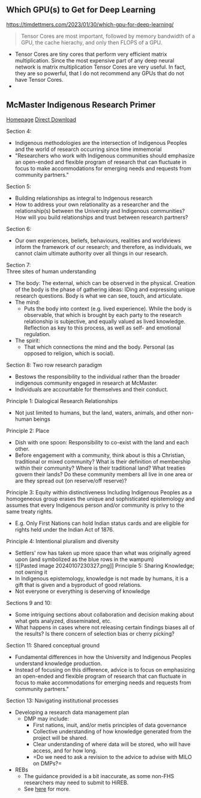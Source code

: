 ## Which GPU(s) to Get for Deep Learning
https://timdettmers.com/2023/01/30/which-gpu-for-deep-learning/

> Tensor Cores are most important, followed by memory bandwidth of a GPU, the cache hierachy, and only then FLOPS of a GPU.

- Tensor Cores are tiny cores that perform very efficient matrix multiplication. Since the most expensive part of any deep neural network is matrix multiplication Tensor Cores are very useful. In fact, they are so powerful, that I do not recommend any GPUs that do not have Tensor Cores.
- 
## McMaster Indigenous Research Primer
[Homepage](https://miri.mcmaster.ca/indigenous-research-primer/)
[Direct Download](https://miri.mcmaster.ca/wp-content/uploads/2023/09/IndigenousResearchPrimer.pdf)


Section 4: 
- Indigenous methodologies are the intersection of Indigenous Peoples and the world of research occurring since time immemorial
- "Researchers who work with Indigenous communities should emphasize an open-ended and flexible program of research that can fluctuate in focus to make accommodations for emerging needs and requests from community partners."

Section 5:
- Building relationships as integral to Indgenous research
- How to address your own relationality as a researcher and the relationship(s) between the University and Indigenous communities? How will you build relationships and trust between research partners?

Section 6: 
- Our own experiences, beliefs, behaviours, realities and worldviews inform the framework of our research; and therefore, as individuals, we cannot claim ultimate authority over all things in our research.

Section 7:  
Three sites of human understanding
- The body: The external, which can be observed in the physical. Creation of the body is the phase of gathering ideas: IDing and expressing unique research questions. Body is what we can see, touch, and articulate.
- The mind:
  - Puts the body into context (e.g. lived experience). While the body is observable, that which is brought by each party to the research relationship is subjective, and equally valued as lived knowledge. Reflection as key to this process, as well as self- and emotional regulation.
- The spirit:
  - That which connections the mind and the body. Personal (as opposed to religion, which is social).

Section 8: Two row research paradigm
- Bestows the responsibility to the individual rather than the broader indigenous community engaged in research at McMaster.
- Individuals are accountable for themselves and their conduct.

Principle 1: Dialogical Research Relationships 
- Not just limited to humans, but the land, waters, animals, and other non-human beings

Principle 2: Place
- Dish with one spoon: Responsibility to co-exist with the land and each other. 
- Before engagement with a community, think about is this a Christian, traditional or mixed community? What is their definition of membership within their community? Where is their traditional land? What treaties govern their lands? Do these community members all live in one area or are they spread out (on reserve/off reserve)? 

Principle 3: Equity within distinctiveness
Including Indigenous Peoples as a homogeneous group erases the unique and sophisticated epistemology and assumes that every Indigenous person and/or community is privy to the same treaty rights. 
- E.g. Only First Nations can hold Indian status cards and are eligible for rights held under the Indian Act of 1876. 

Principle 4: Intentional pluralism and diversity
- Settlers' row has taken up more space than what was originally agreed upon (and symbolized as the blue rows in the wampum)
- ![[Pasted image 20240107230327.png]]
Principle 5: Sharing Knowledge; not owning it
- In Indigenous epistemology, knowledge is not made by humans, it is a gift that is given and a byproduct of good relations. 
- Not everyone or everything is deserving of knowledge

Sections 9 and 10: 
- Some intriguing sections about collaboration and decision making about what gets analyzed, disseminated, etc. 
- What happens in cases where not releasing certain findings biases all of the results? Is there concern of selection bias or cherry picking? 

Section 11: Shared conceptual ground
- Fundamental differences in how the University and Indigenous Peoples understand knowledge production. 
- Instead of focusing on this difference, advice is to focus on emphasizing an open-ended and flexible program of research that can fluctuate in focus to make accommodations for emerging needs and requests from community partners."

Section 13: Navigating institutional processes 
- Developing a research data management plan
	- DMP may include: 
		- First nations, inuit, and/or metis principles of data governance
		- Collective understanding of how knowledge generated from the project will be shared.
		- Clear understanding of where data will be stored, who will have access, and for how long. 
		- =Do we need to ask a revision to the advice to advise with MILO on DMPs?=
- REBs
	- The guidance provided is a bit inaccurate, as some non-FHS researchers may need to submit to HiREB. 
	- See [here](https://research.mcmaster.ca/home/support-for-researchers/ethics/hireb-or-mreb/) for more.